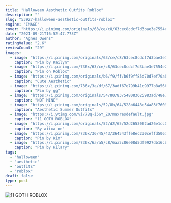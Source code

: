 ```yaml
---
title: "Halloween Aesthetic Outfits Roblox"
description: ""
slug: "53927-halloween-aesthetic-outfits-roblox"
engine: "IMAGE"
cover: "https://i.pinimg.com/originals/63/ce/c8/63cec8cdcf7d3bae3e7554e2f43b42f7.jpg"
date: "2021-09-21T16:52:47.773Z"
author: "Agnes Owens"
ratingValue: "2.6"
reviewCount: "29"
images:
  - image: "https://i.pinimg.com/originals/63/ce/c8/63cec8cdcf7d3bae3e7554e2f43b42f7.jpg"
    caption: "Pin by Kailyn"
  - image: "https://i.pinimg.com/736x/63/ce/c8/63cec8cdcf7d3bae3e7554e2f43b42f7.jpg"
    caption: "Pin on Roblox"
  - image: "https://i.pinimg.com/originals/b6/f9/ff/b6f9ff85d70d7ef70ab0aba23227f02d.png"
    caption: "Cute Aesthetic"
  - image: "https://i.pinimg.com/736x/3a/df/67/3adf67e799b41c9977b8a56b491f62ea.jpg"
    caption: "Pin by gg"
  - image: "https://i.pinimg.com/originals/54/80/83/548083625983ad748e7224a461d1ed80.jpg"
    caption: "NOT MINE"
  - image: "https://i.pinimg.com/originals/52/8b/64/528b6448e54a83f7609006be80135cba.jpg"
    caption: "Aesthetic Summer Outfits"
  - image: "https://i.ytimg.com/vi/7Bq-i5GY_Z0/maxresdefault.jpg"
    caption: "11 GOTH ROBLOX"
  - image: "https://i.pinimg.com/originals/52/d2/65/52d2653062ad26e1cc04a0a915cd2531.jpg"
    caption: "By aiixa on"
  - image: "https://i.pinimg.com/736x/36/45/43/364543ffe8ec230ceffd506109200afd.jpg"
    caption: "Pin by Kim"
  - image: "https://i.pinimg.com/736x/6a/a5/c8/6aa5c86e08d5df9927db16cb74b5dd24.jpg"
    caption: "Pin by Hilary"
tags:
  - "halloween"
  - "aesthetic"
  - "outfits"
  - "roblox"
draft: false
type: post
---
```



![11 GOTH ROBLOX](https://i.ytimg.com/vi/7Bq-i5GY_Z0/maxresdefault.jpg "11 GOTH ROBLOX")


<!--inArticleAds-->

<!--galleryOne-->


<!--inArticleAds-->

<!--galleryTwo-->


<!--galleryThree-->

